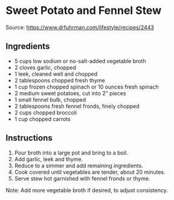 # Sweet Potato and Fennel Stew

Source: https://www.drfuhrman.com/lifestyle/recipes/2443

## Ingredients
* 5 cups low sodium or no-salt-added vegetable broth
* 2 cloves garlic, chopped
* 1 leek, cleaned well and chopped
* 2 tablespoons chopped fresh thyme
* 1 cup frozen chopped spinach or 10 ounces fresh spinach
* 2 medium sweet potatoes, cut into 2" pieces
* 1 small fennel bulb, chopped
* 2 tablespoons fresh fennel fronds, finely chopped
* 2 cups chopped broccoli
* 1 cup chopped carrots

## Instructions
1. Pour broth into a large pot and bring to a boil. 
2. Add garlic, leek and thyme. 
3. Reduce to a simmer and add remaining ingredients. 
4. Cook covered until vegetables are tender, about 20 minutes. 
5. Serve stew hot garnished with fennel fronds or thyme.

Note: Add more vegetable broth if desired, to adjust consistency.
